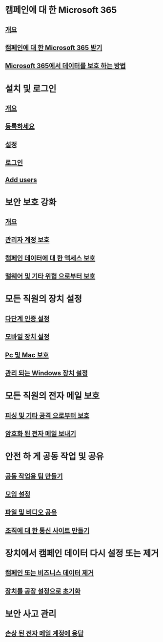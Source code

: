 # 캠페인에 대 한 Microsoft 365
## [개요](index.md)
## [캠페인에 대 한 Microsoft 365 받기](get-microsoft-365-campaigns.md)
## [Microsoft 365에서 데이터를 보호 하는 방법](m365-campaigns-users.md)

# 설치 및 로그인
## [개요](microsoft-365-campaigns-setup-overview.md)
## [등록하세요](m365-campaigns-sign-up.md)
## [설정](../business/set-up.md?toc=/microsoft-365/campaigns/toc.json)
## [로그인](m365-campaigns-sign-in.md)
## [Add users](../business/add-users-m365b.md?toc=/microsoft-365/campaigns/toc.json)

# 보안 보호 강화
## [개요](m365-campaigns-security-overview.md)
## [관리자 계정 보호](m365-campaigns-protect-admin-accounts.md)
## [캠페인 데이터에 대 한 액세스 보호](m365-campaigns-conditional-access.md)
## [맬웨어 및 기타 위협 으로부터 보호](m365-campaigns-increase-protection.md) 

# 모든 직원의 장치 설정
## [다단계 인증 설정](m365-campaigns-multifactor-authenication.md)
## [모바일 장치 설정](../business/set-up-mobile-devices.md?toc=/microsoft-365/campaigns/toc.json)
## [Pc 및 Mac 보호](m365-campaigns-protect-pcs-macs.md)
## [관리 되는 Windows 장치 설정](../business/set-up-windows-devices.md?toc=/microsoft-365/campaigns/toc.json)

# 모든 직원의 전자 메일 보호
## [피싱 및 기타 공격 으로부터 보호](m365-campaigns-phishing-and-attacks.md)
## [암호화 된 전자 메일 보내기](send-encrypted-email.md)

# 안전 하 게 공동 작업 및 공유
## [공동 작업용 팀 만들기](create-teams-for-collaboration.md)
## [모임 설정](set-up-meetings.md)
## [파일 및 비디오 공유](share-files-and-videos.md)
## [조직에 대 한 통신 사이트 만들기](create-communications-site.md)

# 장치에서 캠페인 데이터 다시 설정 또는 제거 
## [캠페인 또는 비즈니스 데이터 제거](../business/remove-company-data.md?toc=/microsoft-365/campaigns/toc.json)
## [장치를 공장 설정으로 초기화](../business/reset-devices-to-factory-settings.md?toc=/microsoft-365/campaigns/toc.json)

# 보안 사고 관리
## [손상 된 전자 메일 계정에 응답](/office365/securitycompliance/responding-to-a-compromised-email-account?toc=/microsoft-365/campaigns/toc.json&bc=/microsoft-365/campaigns/breadcrumb/toc.json)
